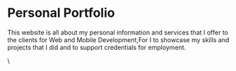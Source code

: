 # Personal Portfolio

This website is all about my personal information and services that I offer to the clients for Web and Mobile Development,For I to showcase my skills and projects that I did and to support credentials for employment.

\